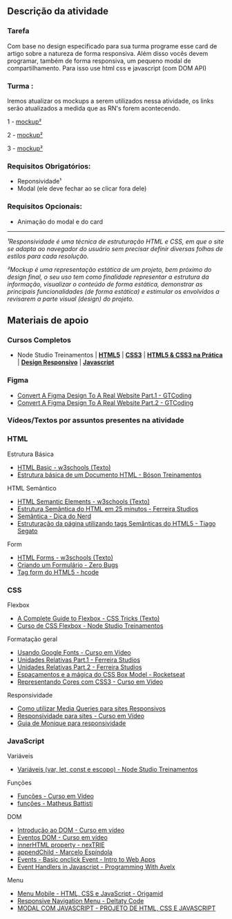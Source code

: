 ## Descrição da atividade

### Tarefa

Com base no design especificado para sua turma programe esse card de artigo sobre a natureza de forma responsiva. Além disso vocês devem programar, também de forma responsiva, um pequeno modal de compartilhamento. Para isso use html css e javascript (com DOM API)

### Turma :

Iremos atualizar os mockups a serem utilizados nessa atividade, os links serão atualizados a medida que as RN's forem acontecendo.

1 -  [mockup²](https://www.figma.com/file/lZPIRYY80V7OeHcsnDJf0x/Atividade-1%3A-Card?type=design&node-id=0%3A1&mode=design&t=WuLOOfy6HIJb2QJL-1)

2 -  [mockup²](https://www.figma.com/file/hO2Lh3m12fa0kuSAfWFJ9T/Info-Jr?type=design&node-id=0%3A1&mode=design&t=QcmnAuBw9uwMJfaI-1)

3 - [mockup²](https://www.figma.com/file/lFJ4SRuOcnCZda1Lf1D8FW/card-atv01?type=design&node-id=0-1&mode=design&t=nDFn1MwdDW6tYSGe-0)

### Requisitos Obrigatórios:

- Reponsividade¹
- Modal (ele deve fechar ao se clicar fora dele)

### Requisitos Opcionais:

- Animação do modal e do card

---

*¹Responsividade é uma técnica de estruturação HTML e CSS, em que o site se adapta ao navegador do usuário sem precisar definir diversas folhas de estilos para cada resolução.*

*²Mockup é uma representação estática de um projeto, bem próximo do design final, o seu uso tem como finalidade representar a estrutura da informação, visualizar o conteúdo de forma estática, demonstrar as principais funcionalidades (de forma estática) e estimular os envolvidos a revisarem a parte visual (design) do projeto.*

## Materiais de apoio

### Cursos Completos

- Node Studio Treinamentos
| **[HTML5](https://youtube.com/playlist?list=PLwXQLZ3FdTVGKl3iPEyEWpFoYkMUxWW5O)**
| **[CSS3](https://youtube.com/playlist?list=PLwXQLZ3FdTVGf7GUtiOFLc_9AXO25iIzG)**
| **[HTML5 & CSS3 na Prática](https://youtube.com/playlist?list=PLwXQLZ3FdTVF_HYP5r1oR7vK1_7ZuTU78)**
| **[Design Responsivo](https://youtube.com/playlist?list=PLwXQLZ3FdTVFi6oHo_K4IYDcwCU5-f1x5)**
| **[Javascript](https://youtube.com/playlist?list=PLwXQLZ3FdTVF9Y0RbsuN54XYP7D0dZIlR)**

### Figma

- [Convert A Figma Design To A Real Website Part.1 - GTCoding](https://youtu.be/q_YNq0j_QfE)
- [Convert A Figma Design To A Real Website Part.2 - GTCoding](https://youtu.be/2r91B6ZwN_E)

### Vídeos/Textos por assuntos presentes na atividade

### HTML

Estrutura Básica

- [HTML Basic - w3schools (Texto)](https://www.w3schools.com/html/html_basic.asp)
- [Estrutura básica de um Documento HTML - Bóson Treinamentos](https://youtu.be/hMAvQtQ97eE)

HTML Semântico

- [HTML Semantic Elements - w3schools (Texto)](https://www.w3schools.com/html/html5_semantic_elements.asp)
- [Estrutura Semântica do HTML em 25 minutos - Ferreira Studios](https://youtu.be/jEJUopJv12I)
- [Semântica - Dica do Nerd](https://youtu.be/NdAjp7X2CUI)
- [Estruturação da página utilizando tags Semânticas do HTML5 - Tiago Segato](https://youtu.be/6V3msF_YBQk)

Form

- [HTML Forms - w3schools (Texto)](https://www.w3schools.com/html/html_forms.asp)
- [Criando um Formulário - Zero Bugs](https://youtu.be/vJoCnzEucCc)
- [Tag form do HTML5 - hcode](https://youtu.be/spgu7it3ODY)

### CSS

Flexbox

- [A Complete Guide to Flexbox - CSS Tricks (Texto)](https://css-tricks.com/snippets/css/a-guide-to-flexbox/)
- [Curso de CSS Flexbox - Node Studio Treinamentos](https://youtube.com/playlist?list=PLwXQLZ3FdTVGjLmjwfRc0Q9TA5U-PCWp4)

Formatação geral

- [Usando Google Fonts - Curso em Vídeo](https://youtu.be/FLuQonci9wU)
- [Unidades Relativas Part.1 - Ferreira Studios](https://youtu.be/etM0JBeFbf8)
- [Unidades Relativas Part.2 - Ferreira Studios](https://youtu.be/g__c-7M9Xzk)
- [Espaçamentos e a mágica do CSS Box Model - Rocketseat](https://youtu.be/nhW70H9H4gU)
- [Representando Cores com CSS3 - Curso em Vídeo](https://youtu.be/uKjKnztS3cY)

Responsividade

- [Como utilizar Media Queries para sites Responsivos](https://www.youtube.com/watch?v=AltqAPZzAqo)
- [Responsividade para sites - Curso em Vídeo](https://youtu.be/WcGPSeuJDJ0)
- [Guia de Monique para responsividade](https://www.notion.so/425dbd315a134d3ab1948f92f4323a01?pvs=21)

### JavaScript

Variáveis

- [Variáveis (var, let, const e escopo) - Node Studio Treinamentos](https://youtu.be/GmG5FkF2Hlc)

Funções

- [Funções - Curso em Vídeo](https://youtu.be/mc3TKp2XzhI)
- [funções - Matheus Battisti](https://youtu.be/ItzRdMj1lzw)

DOM

- [Introdução ao DOM - Curso em vídeo](https://youtu.be/WWZX8RWLxIk)
- [Eventos DOM - Curso em vídeo](https://youtu.be/wWnBB-mZIvY)
- [innerHTML property - nexTRIE](https://youtu.be/DSScGM_OtME)
- [appendChild - Marcelo Espíndola](https://youtu.be/wqyVBiEPd7E)
- [Events - Basic onclick Event - Intro to Web Apps](https://youtu.be/xj0DQI7N4Go)
- [Event Handlers in Javascript - Programming With Avelx](https://youtu.be/7UstS0hsHgI)

Menu

- [Menu Mobile - HTML, CSS e JavaScript - Origamid](https://youtu.be/DnODupiIAiE)
- [Responsive Navigation Menu - Deltaty Code](https://youtu.be/1iS0r238G4g)
- [MODAL COM JAVASCRIPT - PROJETO DE HTML, CSS E JAVASCRIPT](https://youtu.be/kj6GFACwLYo?si=l8TFIRWYVyobk8nO)
